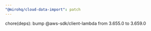 ```yaml
---
"@mirohq/cloud-data-import": patch
---
```


chore(deps): bump @aws-sdk/client-lambda from 3.655.0 to 3.659.0
